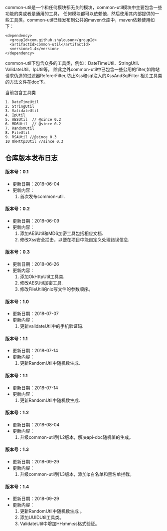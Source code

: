 common-util是一个和任何模块都无关的模块，common-util模块中主要包含一些功能的类或者是通用的工具，
任何模块都可以依赖他，然后使用其内部提供的一些工具类。common-util已经发布到公共的maven仓库中，maven依赖使用如下：

```
<dependency>
  <groupId>com.github.shalousun</groupId>
  <artifactId>common-util</artifactId>
  <version>1.4</version>
</dependency>
```
common-util下包含众多的工具类，例如：DateTimeUtil、StringUtil、ValidateUtil、IpUtil等。
除此之外common-util中已包含一些公用的filter,如跨站请求伪造的过滤器RefererFilter,防止Xss和sql注入的XssAndSqlFilter
相关工具类的方法文件在doc下。

当前包含工具类
```
1. DateTimeUtil
2. StringUtil
3. ValidateUtil
4. IpUtil
5. AESUtil  // @since 0.2
6. MD6Util  // @since 0.2
7. RandomUtil
8. FileUtil
9. RSAUtil //@since 0.3
10 OkHttp3Util //since 0.3
```
## 仓库版本发布日志
 
#### 版本号：0.1
- 更新日期：2018-06-04
- 更新内容：
	1. 首次发布common-util.
#### 版本号：0.2  
- 更新日期：2018-06-09 
- 更新内容：
	1. 添加AESUtil和MD6加密工具包括相应文档.
	2. 修改Xss安全拦击，以便在项目中能自定义处理错误信息.
#### 版本号：0.3  
- 更新日期：2018-06-26 
- 更新内容：
	1. 添加OkHttpUtil工具类.
	2. 修改AESUtil加密工具.
	3. 修改FileUtil的nio写文件的参数顺序。
#### 版本号：1.0  
- 更新日期：2018-07-07
- 更新内容：
	1. 更新validateUtil中的手机验证码.
#### 版本号：1.1 
- 更新日期：2018-07-14
- 更新内容：
	1. 更新RandomUtil中随机数生成.
#### 版本号：1.1 
- 更新日期：2018-07-14
- 更新内容：
	1. 更新RandomUtil中随机数生成.
#### 版本号：1.2
- 更新日期：2018-08-04
- 更新内容：
	1. 升级common-util到1.2版本，解决api-doc随机值的生成。
#### 版本号：1.3
- 更新日期：2018-09-29
- 更新内容：
	1. 升级common-util到1.3版本，添加ip白名单和黑名单拦截。
#### 版本号：1.4
- 更新日期：2018-09-29
- 更新内容：
	1. 更新RandomUtil中随机数生成 。
	2. 添加UUIDUtil工具类。
	3. ValidateUtil中增加HH:mm:ss格式验证。